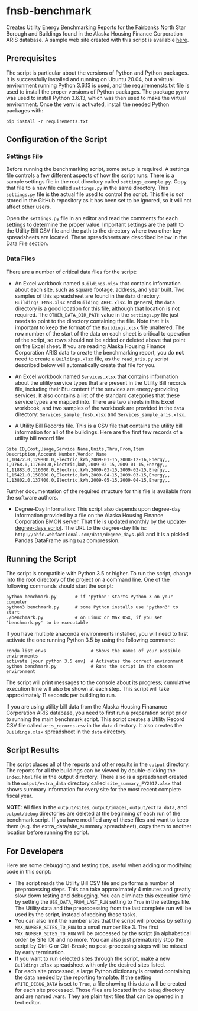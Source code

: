 # fnsb-benchmark
Creates Utility Energy Benchmarking Reports for the Fairbanks North Star Borough
and Buildings found in the Alaska Housing Finance Corporation ARIS database.  A
sample web site created with this script is available [here](http://benchmark.ahfc.webfactional.com/).

## Prerequisites
The script is particular about the versions of Python and Python packages.
It is successfully installed and running on Ubuntu 20.04, but a virtual
environment running Python 3.6.13 is used, and the requiremensts.txt
file is used to install the proper versions of Python packages.  The
package `pyenv` was used to install Python 3.6.13, which was then used to
make the virtual environment.  Once the venv is activated, install the
needed Python packages with:

    pip install -r requirements.txt
    
## Configuration of the Script

### Settings File

Before running the benchmarking script, some setup is required.  A settings file
controls a few different aspects of how the script runs.  There is a sample settings
file in the root directory called `settings_example.py`.  Copy that file to a new
file called `settings.py` in the same directory.  This `settings.py` file is the actual file used to control
the script.  This file is *not* stored in the GitHub repository as it has been set to be ignored, 
so it will not affect other users.

Open the `settings.py` file in an editor and read the comments for each settings
to determine the proper value.  Important settings are the path to the Utility Bill
CSV file and the path to the directory where two other key spreadsheets are located. 
These spreadsheets are described below in the Data File section.

### Data Files

There are a number of critical data files for the script:

* An Excel workbook named `Buildings.xlsx` that contains information about each site,
such as square footage, address, and year built.  Two samples of this
spreadsheet are found in the `data` directory: `Buildings_FNSB.xlsx` and `Building_AHFC.xlsx`.
In general, the `data` directory is a good location for this file, although that location
is not required.  The `OTHER_DATA_DIR_PATH` value in the `settings.py` file just needs to point
to the directory containing the file. Note that it is important to keep the format of the `Buildings.xlsx` 
file unaltered. The row number of the start of the data on each sheet is critical to operation of the script,
so rows should not be added or deleted above that point on the Excel sheet.  If you are
reading Alaska Housing Finance Corporation ARIS data to create the benchmarking report,
you do **not** need to create a `Buildings.xlsx` file, as the `read_aris.py` script
described below will automatically create that file for you.

* An Excel workbook named `Services.xlsx` that contains information about the utility
service types that are present in the Utility Bill records file, including their Btu content
if the services are energy-providing services.  It also contains a list of
the standard categories that these service types are mapped into.  There are two sheets in
this Excel workbook, and two samples of the workbook are provided in the `data` directory: 
`Services_sample_fnsb.xlsx` and `Services_sample_aris.xlsx`.

* A Utility Bill Records file. This is a CSV file that contains the utility
bill information for all of the buildings.  Here are the first few records of a
utility bill record file:

```
Site ID,Cost,Usage,Service Name,Units,Thru,From,Item Description,Account Number,Vendor Name
1,10472.0,129800.0,Electric,kWh,2009-01-15,2008-12-16,Energy,,
1,9768.0,117600.0,Electric,kWh,2009-02-15,2009-01-15,Energy,,
1,11883.0,116000.0,Electric,kWh,2009-03-15,2009-02-15,Energy,,
1,15421.0,158800.0,Electric,kWh,2009-04-15,2009-03-15,Energy,,
1,13802.0,137400.0,Electric,kWh,2009-05-15,2009-04-15,Energy,,
```

Further documentation of the required structure for this file is
available from the software authors.

* Degree-Day Information: This script also depends upon degree-day information provided by a file on the
Alaska Housing Finance Corporation BMON server.  That file is updated monthly
by the [update-degree-days script](https://github.com/alanmitchell/update-degree-days).
The URL to the degree-day file is:  `http://ahfc.webfactional.com/data/degree_days.pkl` and
it is a pickled Pandas DataFrame using `bz2` compression.

## Running the Script

The script is compatible with Python 3.5 or higher.  To run the script, change into the root directory of
the project on a command line.  One of the following commands should start the script:

    python benchmark.py       # if 'python' starts Python 3 on your computer
    python3 benchmark.py      # some Python installs use 'python3' to start
    ./benchmark.py            # on Linux or Max OSX, if you set 'benchmark.py' to be executable

If you have multiple anaconda environments installed, you will need to first activate the one running Python 3.5 by using the following command:

    conda list envs					# Shows the names of your possible environments
    activate [your python 3.5 env]	# Activates the correct environment
    python benchmark.py				# Runs the script in the chosen environment


The script will print messages to the console about its progress; cumulative execution time
will also be shown at each step.  This script will take approximately 11 seconds per building to run.

If you are using utility bill data from the Alaska Housing Finanance Corporation ARIS
database, you need to first run a preparation script prior to running the main benchmark 
script.  This script creates a Utility Record CSV file called `aris_records.csv` in the `data` directory.  It also creates the `Buildings.xlsx` spreadsheet in the `data`
directory.

## Script Results

The script places all of the reports and other results in the `output` directory.  The reports
for all the buildings can be viewed by double-clicking the `index.html` file in the output directory.  There also is a spreadsheet created in the `output/extra_data` directory called
`site_summary_FY2017.xlsx` that shows summary information for every site for the most recent
complete fiscal year.

**NOTE**: All files in the `output/sites`, `output/images`, `output/extra_data`, and `output/debug`
directories are deleted at the beginning of each run of the benchmark script.  If you have modified
any of these files and want to keep them (e.g. the extra_data/site_summary spreadsheet), copy them
to another location before running the script.

## For Developers

Here are some debugging and testing tips, useful when adding or modifying code in this script:

* The script reads the Utility Bill CSV file and performs a number of preprocessing steps. 
  This can take approximately 4 minutes and greatly slow down testing and debugging. 
  You can eliminate this execution time by setting the `USE_DATA_FROM_LAST_RUN` setting to 
  `True` in the settings file. The Utility data and the preprocessing from the last complete run 
  will be used by the script, instead of redoing those tasks.
* You can also limit the number sites that the script will process by setting
  `MAX_NUMBER_SITES_TO_RUN` to a small number like 3.  The first `MAX_NUMBER_SITES_TO_RUN` will be
  processed by the script (in alphabetical order by Site ID) and no more.  You can also just 
  prematurely stop the script by Ctrl-C or Ctrl-Break; no post-processing steps will be missed by
  early termination.
* If you want to run selected sites through the script, make a new `Buildings.xlsx` 
  spreadsheet with only the desired sites listed.
* For each site processed, a large Python dictionary is created containing the data needed by
  the reporting template.  If the setting `WRITE_DEBUG_DATA` is set to `True`, a file showing
  this data will be created for each site processed.  Those files are located in the `debug`
  directory and are named <Site ID>.vars.  They are plain text files that can be opened in a
  text editor.
